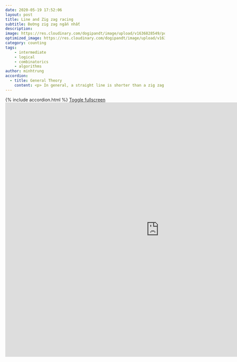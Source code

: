 ```yaml
---
date: 2020-05-19 17:52:06
layout: post
title: Line and Zig zag racing
subtitle: Đường zig zag ngắn nhất
description: 
image: https://res.cloudinary.com/dogipandt/image/upload/v1636828549/polyline-n%E1%BB%81n_fgdwpg.png
optimized_image: https://res.cloudinary.com/dogipandt/image/upload/v1636828549/polyline-n%E1%BB%81n_fgdwpg.png
category: counting
tags: 
    - intermediate
    - logical
    - combinatorics
    - algorithms
author: minhtrung
accordion: 
  - title: General Theory
    content: <p> In general, a straight line is shorter than a zig zag line. Therefore, the number of diagonals in the diagram determine if chicken or duck saves more time in their race to the apple! </p>
---
```

<head>
  <meta charset="utf-8">
  <meta name="viewport" content="width=device-width">
  <title>MathJax example</title>
  <script src="https://polyfill.io/v3/polyfill.min.js?features=es6"></script>
  <script id="MathJax-script" async
          src="https://cdn.jsdelivr.net/npm/mathjax@3/es5/tex-mml-chtml.js">
  </script>
</head>
{% include accordion.html %}
<a href= "https://scratch.mit.edu/projects/596636091/fullscreen/">Toggle fullscreen </a>
<iframe src="https://scratch.mit.edu/projects/596636091/embed" allowtransparency="true" width="970" height="804" frameborder="0" scrolling="no" allowfullscreen></iframe>
